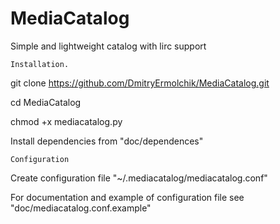MediaCatalog
============

Simple and lightweight catalog with lirc support


	Installation.

git clone https://github.com/DmitryErmolchik/MediaCatalog.git

cd MediaCatalog

chmod +x mediacatalog.py

Install dependencies from "doc/dependences"


	Configuration

Create configuration file "~/.mediacatalog/mediacatalog.conf"

For documentation and example of configuration file see "doc/mediacatalog.conf.example"
